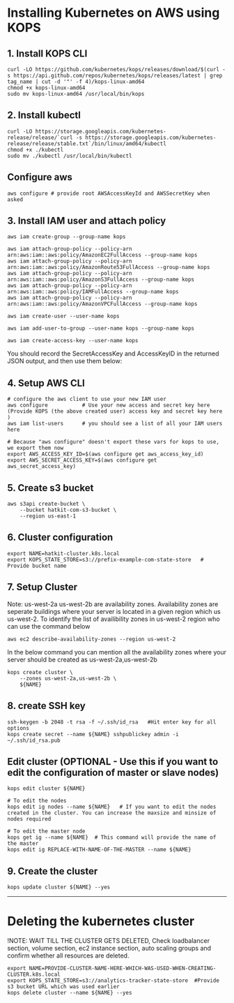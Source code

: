 # Installing Kubernetes on AWS using KOPS

## 1. Install KOPS CLI

```
curl -LO https://github.com/kubernetes/kops/releases/download/$(curl -s https://api.github.com/repos/kubernetes/kops/releases/latest | grep tag_name | cut -d '"' -f 4)/kops-linux-amd64
chmod +x kops-linux-amd64
sudo mv kops-linux-amd64 /usr/local/bin/kops
```

## 2. Install kubectl

```
curl -LO https://storage.googleapis.com/kubernetes-release/release/`curl -s https://storage.googleapis.com/kubernetes-release/release/stable.txt`/bin/linux/amd64/kubectl
chmod +x ./kubectl
sudo mv ./kubectl /usr/local/bin/kubectl
```

## Configure aws 

```
aws configure # provide root AWSAccessKeyId and AWSSecretKey when asked
```

## 3. Install IAM user and attach policy

```
aws iam create-group --group-name kops

aws iam attach-group-policy --policy-arn arn:aws:iam::aws:policy/AmazonEC2FullAccess --group-name kops
aws iam attach-group-policy --policy-arn arn:aws:iam::aws:policy/AmazonRoute53FullAccess --group-name kops
aws iam attach-group-policy --policy-arn arn:aws:iam::aws:policy/AmazonS3FullAccess --group-name kops
aws iam attach-group-policy --policy-arn arn:aws:iam::aws:policy/IAMFullAccess --group-name kops
aws iam attach-group-policy --policy-arn arn:aws:iam::aws:policy/AmazonVPCFullAccess --group-name kops

aws iam create-user --user-name kops

aws iam add-user-to-group --user-name kops --group-name kops

aws iam create-access-key --user-name kops
```

You should record the SecretAccessKey and AccessKeyID in the returned JSON output, and then use them below:

## 4. Setup AWS CLI

```
# configure the aws client to use your new IAM user
aws configure           # Use your new access and secret key here (Provide KOPS (the above created user) access key and secret key here )
aws iam list-users      # you should see a list of all your IAM users here

# Because "aws configure" doesn't export these vars for kops to use, we export them now
export AWS_ACCESS_KEY_ID=$(aws configure get aws_access_key_id)
export AWS_SECRET_ACCESS_KEY=$(aws configure get aws_secret_access_key)
```

## 5. Create s3 bucket

```
aws s3api create-bucket \
    --bucket hatkit-com-s3-bucket \
    --region us-east-1
```

## 6. Cluster configuration

```
export NAME=hatkit-cluster.k8s.local
export KOPS_STATE_STORE=s3://prefix-example-com-state-store   # Provide bucket name
```

## 7. Setup Cluster

Note: us-west-2a us-west-2b are availability zones. Availability zones are seperate buildings where your server is located in a given region which us us-west-2. 
To identify the list of availibility zones in us-west-2 region who can use the command below

```
aws ec2 describe-availability-zones --region us-west-2

```

In the below command you can mention all the availability zones where your server should be created as us-west-2a,us-west-2b

```
kops create cluster \
    --zones us-west-2a,us-west-2b \
    ${NAME}

```

## 8. create SSH key

```
ssh-keygen -b 2048 -t rsa -f ~/.ssh/id_rsa   #Hit enter key for all options
kops create secret --name ${NAME} sshpublickey admin -i ~/.ssh/id_rsa.pub

```

## Edit cluster (OPTIONAL - Use this if you want to edit the configuration of master or slave nodes)

```
kops edit cluster ${NAME}

# To edit the nodes 
kops edit ig nodes --name ${NAME}   # If you want to edit the nodes created in the cluster. You can increase the maxsize and minsize of nodes required

# To edit the master node
kops get ig --name ${NAME}  # This command will provide the name of the master
kops edit ig REPLACE-WITH-NAME-OF-THE-MASTER --name ${NAME}

```

## 9. Create the cluster

```
kops update cluster ${NAME} --yes

```

---

# Deleting the kubernetes cluster

!NOTE: WAIT TILL THE CLUSTER GETS DELETED, Check loadbalancer section, volume section, ec2 instance section, auto scaling groups and confirm whether all resources are deleted.

```
export NAME=PROVIDE-CLUSTER-NAME-HERE-WHICH-WAS-USED-WHEN-CREATING-CLUSTER.k8s.local
export KOPS_STATE_STORE=s3://analytics-tracker-state-store  #Provide s3 bucket URL which was used earlier
kops delete cluster --name ${NAME} --yes 
```




